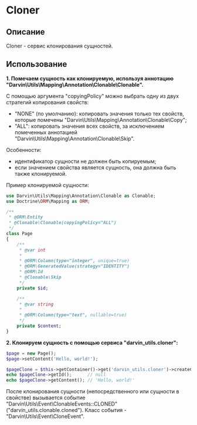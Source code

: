 Cloner
======

## Описание

Cloner - сервис клонирования сущностей.

## Использование

**1. Помечаем сущность как клонируемую, используя аннотацию "Darvin\Utils\Mapping\Annotation\Clonable\Clonable".**

С помощью аргумента "copyingPolicy" можно выбрать одну из двух стратегий копирования свойств:

- "NONE" (по умолчанию): копировать значения только тех свойств, которые помечены "Darvin\Utils\Mapping\Annotation\Clonable\Copy";
- "ALL": копировать значения всех свойств, за исключением помеченных аннотацией "Darvin\Utils\Mapping\Annotation\Clonable\Skip".

Особенности:

- идентификатор сущности не должен быть копируемым;
- если значением свойства является сущность, она должна быть также клонируемой.

Пример клонируемой сущности:

```php
use Darvin\Utils\Mapping\Annotation\Clonable as Clonable;
use Doctrine\ORM\Mapping as ORM;

/**
 * @ORM\Entity
 * @Clonable\Clonable(copyingPolicy="ALL")
 */
class Page
{
    /**
     * @var int
     *
     * @ORM\Column(type="integer", unique=true)
     * @ORM\GeneratedValue(strategy="IDENTITY")
     * @ORM\Id
     * @Clonable\Skip
     */
    private $id;

    /**
     * @var string
     *
     * @ORM\Column(type="text", nullable=true)
     */
    private $content;
}
```

**2. Клонируем сущность с помощью сервиса "darvin_utils.cloner":**

```php
$page = new Page();
$page->setContent('Hello, world!');

$pageClone = $this->getContainer()->get('darvin_utils.cloner')->createClone($page);
echo $pageClone->getId();      // null
echo $pageClone->getContent(); // 'Hello, world!'
```

После клонирования сущности (непосредственного или сущности в свойстве) вызывается событие
 "Darvin\Utils\Event\ClonableEvents::CLONED" ("darvin_utils.clonable.cloned"). Класс события - "Darvin\Utils\Event\CloneEvent".
